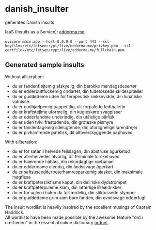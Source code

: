 # danish_insulter
generates Danish insults

IaaS (Insults as a Service): [edderma.me](https://edderma.me/docs)
<br><br>
`uvicorn main:app --host 0.0.0.0 --port 443 --ssl-keyfile=/etc/letsencrypt/live/edderma.me/privkey.pem --ssl-certfile=/etc/letsencrypt/live/edderma.me/fullchain.pem`

## Generated sample insults

Without alliteration:

- du er fandenfløjtemig afskyelig, din barokke mandagsdesertør
- du er edderbuttfuckemig ondartet, din tudetossede skidespræller
- du er guddødeme uden for terapeutisk rækkevidde, din lunatiske vatnisse
- du er gudhjælpemig uappetitlig, dit forpulede fedthalefår
- du er kraftstejlme uformelig, din kugleskøre svagpisser
- du er edderfandme underlødig, din utålelige pikfisk
- du er uden tvivl frastødende, din groteske pismyre
- du er fandentagemig ildelugtende, din uforlignelige lurendrejer
- du er pivhamrende patetisk, dit altoverskyggende paphoved


With alliteration:

- du er for satan i helvede fejlslagen, din abstruse agurketud
- du er allerhelvedes alvorlig, dit terminale torskehoved
- du er hamrende håbløs, din rekordagtige røvbanan
- du er eddermame elendig, din åndssvage ågerkarl
- du er saftsuseedderpeterhamresparkemig sjasket, din maksimale møgfisse
- du er kraftpeterslikfisme kaput, din deliriske dydstrompet
- du er kraftpeterpuleme klam, din latterlige lilleøldrikker
- du er for uglen i hulen da forfærdelig, din stiktossede stymper
- du er guddødeme grim som bare fanden, din evnesvage edderfugl






The insult wordlist is heavily inspired by the excellent musings of Captain Haddock.<br>
All wordlists have been made possible by the awesome feature "ord i nærheden" in the essential online dictionary [ordnet](https://ordnet.dk/).
